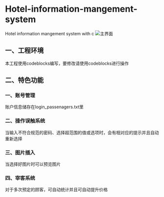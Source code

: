 # Hotel-information-mangement-system
Hotel information mangement system with c
![主界面](https://i.loli.net/2019/01/19/5c430eaf5927d.png)
## 一、工程环境
本工程使用codeblocks编写，要修改请使用codeblocks进行操作
## 二、特色功能
### 一、账号管理
账户信息储存在login_passenagers.txt里
### 二、操作误触系统
当输入不符合规范的密码、选择超范围的值或选项时，会有相对应的提示并且自动重新选择
### 三、图片插入
当选择好图片时可以预览图片
### 四、宰客系统
对于多次预定的顾客，可自动统计并且可自动提升价格

